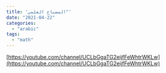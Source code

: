 ```yaml
---
title: 'المصباح العلمي"'
date: "2021-04-22"
categories:
  - "arabic"
tags:
  - "math"
---
```


[https://youtube.com/channel/UCLbGgaTG2eijfFeWhtrWKLw](https://youtube.com/channel/UCLbGgaTG2eijfFeWhtrWKLw)
